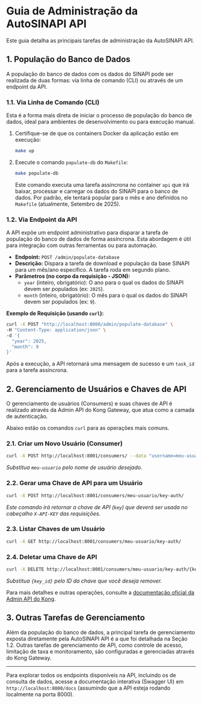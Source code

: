 # Guia de Administração da AutoSINAPI API

Este guia detalha as principais tarefas de administração da AutoSINAPI API.

## 1. População do Banco de Dados

A população do banco de dados com os dados do SINAPI pode ser realizada de duas formas: via linha de comando (CLI) ou através de um endpoint da API.

### 1.1. Via Linha de Comando (CLI)

Esta é a forma mais direta de iniciar o processo de população do banco de dados, ideal para ambientes de desenvolvimento ou para execução manual.

1.  Certifique-se de que os containers Docker da aplicação estão em execução:
    ```bash
    make up
    ```
2.  Execute o comando `populate-db` do `Makefile`:
    ```bash
    make populate-db
    ```
    Este comando executa uma tarefa assíncrona no container `api` que irá baixar, processar e carregar os dados do SINAPI para o banco de dados. Por padrão, ele tentará popular para o mês e ano definidos no `Makefile` (atualmente, Setembro de 2025).

### 1.2. Via Endpoint da API

A API expõe um endpoint administrativo para disparar a tarefa de população do banco de dados de forma assíncrona. Esta abordagem é útil para integração com outras ferramentas ou para automação.

*   **Endpoint:** `POST /admin/populate-database`
*   **Descrição:** Dispara a tarefa de download e população da base SINAPI para um mês/ano específico. A tarefa roda em segundo plano.
*   **Parâmetros (no corpo da requisição - JSON):**
    *   `year` (inteiro, obrigatório): O ano para o qual os dados do SINAPI devem ser populados (ex: `2025`).
    *   `month` (inteiro, obrigatório): O mês para o qual os dados do SINAPI devem ser populados (ex: `9`).

**Exemplo de Requisição (usando `curl`):**

```bash
curl -X POST "http://localhost:8000/admin/populate-database" \
-H "Content-Type: application/json" \
-d '{
  "year": 2025,
  "month": 9
}'
```

Após a execução, a API retornará uma mensagem de sucesso e um `task_id` para a tarefa assíncrona.

## 2. Gerenciamento de Usuários e Chaves de API

O gerenciamento de usuários (Consumers) e suas chaves de API é realizado através da Admin API do Kong Gateway, que atua como a camada de autenticação.

Abaixo estão os comandos `curl` para as operações mais comuns.

### 2.1. Criar um Novo Usuário (Consumer)

```bash
curl -X POST http://localhost:8001/consumers/ --data "username=meu-usuario"
```
*Substitua `meu-usuario` pelo nome de usuário desejado.*

### 2.2. Gerar uma Chave de API para um Usuário

```bash
curl -X POST http://localhost:8001/consumers/meu-usuario/key-auth/
```
*Este comando irá retornar a chave de API (`key`) que deverá ser usada no cabeçalho `X-API-KEY` das requisições.*

### 2.3. Listar Chaves de um Usuário

```bash
curl -X GET http://localhost:8001/consumers/meu-usuario/key-auth/
```

### 2.4. Deletar uma Chave de API

```bash
curl -X DELETE http://localhost:8001/consumers/meu-usuario/key-auth/{key_id}
```
*Substitua `{key_id}` pelo ID da chave que você deseja remover.*

Para mais detalhes e outras operações, consulte a [documentação oficial da Admin API do Kong](https://docs.konghq.com/gateway/latest/admin-api/).


## 3. Outras Tarefas de Gerenciamento

Além da população do banco de dados, a principal tarefa de gerenciamento exposta diretamente pela AutoSINAPI API é a que foi detalhada na Seção 1.2. Outras tarefas de gerenciamento de API, como controle de acesso, limitação de taxa e monitoramento, são configuradas e gerenciadas através do Kong Gateway.

---

Para explorar todos os endpoints disponíveis na API, incluindo os de consulta de dados, acesse a documentação interativa (Swagger UI) em `http://localhost:8000/docs` (assumindo que a API esteja rodando localmente na porta 8000).